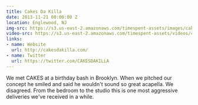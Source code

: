 ```yaml
---
title: Cakes Da Killa
date: 2013-11-21 00:00:00 Z
location: Englewood, NJ
img-src: https://s3.us-east-2.amazonaws.com/timespent-assets/images/cakes-da-killa.png
video-src: https://s3.us-east-2.amazonaws.com/timespent-assets/videos/cakes-da-killa.mp4
links:
- name: Website
  url: http://cakesdakilla.com/
- name: Twitter
  url: https://twitter.com/CAKESDAKILLA
---
```


We met CAKES at a birthday bash in Brooklyn. When we pitched our concept he smiled and said he wouldn't sound so great acapella. We disagreed. From the bedroom to the studio this is one most aggressive deliveries we've received in a while.
